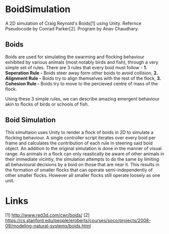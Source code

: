 # BoidSimulation
A 2D simulation of Craig Reynold's Boids[1] using Unity.
Refernce Pseudocode by Conrad Parker[2].
Program by Anav Chaudhary.

## Boids
Boids are used for simulating the swarming and flocking behaviour exhibited by various animals (most notably birds and fish), through a very simple set of rules.
There are 3 rules that every boid must follow - 
**1. Seperation Rule -** Boids steer away form other boids to avoid collision,
**2. Alignment Rule -** Boids try to align themselves with the rest of the flock,
**3. Cohesion Rule -** Boids try to move to the percieved centre of mass of the flock.

Using these 3 simple rules, we can describe amazing emergent behaviour akin to flocks of birds or schools of fish.

## Boid Simulation
This simultaion uses Unity to render a flock of boids in 2D to simulate a flocking behaviour. A single controller script iterates over every boid per frame and calculates the contribution of each rule in steering said boid object. An addition to the original simulation is done in the manner of visual range. As animals in a flock can only reastically be aware of other animals in their immediate vicintiy, the simulation attempts to do the same by limiting all behavioural decisions by a boid on those that are near it. This results in the formation of smaller flocks that can operate semi-independently of other smaller flocks. However all smaller flocks still operate loosely as one unit. 

# Links
[1] http://www.red3d.com/cwr/boids/
[2] https://cs.stanford.edu/people/eroberts/courses/soco/projects/2008-09/modeling-natural-systems/boids.html

